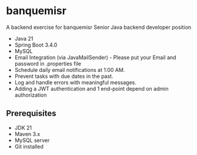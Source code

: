 # banquemisr
A backend exercise for banquemisr Senior Java backend developer position

- Java 21
- Spring Boot 3.4.0
- MySQL
- Email Integration (via JavaMailSender) - Please put your Email and password in .properties file
- Schedule daily email notifications at 1:00 AM.
- Prevent tasks with due dates in the past.
- Log and handle errors with meaningful messages.
- Adding a JWT authentication  and 1 end-point depend on admin authorization

## Prerequisites
- JDK 21
- Maven 3.x
- MySQL server
- Git installed

